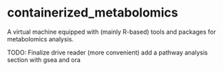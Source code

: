 # containerized_metabolomics

A virtual machine equipped with (mainly R-based) tools and packages for metabolomics analysis.

TODO: Finalize drive reader (more convenient)
add a pathway analysis section with gsea and ora
